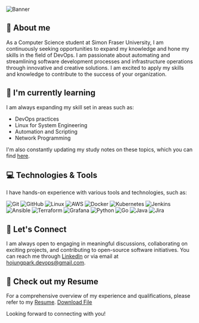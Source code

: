 ![Banner](https://github.com/hojungpark/hojungpark/blob/main/github-banner.png)

## 👋 About me

As a Computer Science student at Simon Fraser University, I am continuously seeking opportunities to expand my knowledge and hone my skills in the field of DevOps. I am passionate about automating and streamlining software development processes and infrastructure operations through innovative and creative solutions. I am excited to apply my skills and knowledge to contribute to the success of your organization.


## 🌱 I'm currently learning

I am always expanding my skill set in areas such as:

- DevOps practices
- Linux for System Engineering
- Automation and Scripting
- Network Programming

I'm also constantly updating my study notes on these topics, which you can find [here](https://glossy-polish-351.notion.site/Study-Notes-f313cb41bb0349e0bb60da9a4b6977b4).

## 💻 Technologies & Tools

I have hands-on experience with various tools and technologies, such as:

![Git](https://img.shields.io/badge/GIT-E44C30?style=for-the-badge&logo=git&logoColor=white)
![GitHub](https://img.shields.io/badge/GitHub-100000?style=for-the-badge&logo=github&logoColor=white)
![Linux](https://img.shields.io/badge/Linux-FCC624?style=for-the-badge&logo=linux&logoColor=black)
![AWS](https://img.shields.io/badge/Amazon_AWS-FF9900?style=for-the-badge&logo=amazonaws&logoColor=white)
![Docker](https://img.shields.io/badge/docker-%230db7ed.svg?style=for-the-badge&logo=docker&logoColor=white)
![Kubernetes](https://img.shields.io/badge/kubernetes-%23326ce5.svg?style=for-the-badge&logo=kubernetes&logoColor=white)
![Jenkins](https://img.shields.io/badge/Jenkins-D24939?style=for-the-badge&logo=Jenkins&logoColor=white)
![Ansible](https://img.shields.io/badge/ansible-%231A1918.svg?style=for-the-badge&logo=ansible&logoColor=white)
![Terraform](https://img.shields.io/badge/terraform-%235835CC.svg?style=for-the-badge&logo=terraform&logoColor=white)
![Grafana](https://img.shields.io/badge/grafana-%23F46800.svg?style=for-the-badge&logo=grafana&logoColor=white)
![Python](https://img.shields.io/badge/Python-3776AB?style=for-the-badge&logo=python&logoColor=whitn)
![Go](https://img.shields.io/badge/Go-00ADD8?style=for-the-badge&logo=go&logoColor=white)
![Java](https://img.shields.io/badge/Java-007396?style=for-the-badge&logo=java&logoColor=white)
![Jira](https://img.shields.io/badge/-Jira-000?&style=for-the-badge&logo=Jira-Software&logoColor=0052CC)

## 💬 Let's Connect

I am always open to engaging in meaningful discussions, collaborating on exciting projects, and contributing to open-source software initiatives. You can reach me through [LinkedIn](https://www.linkedin.com/in/hojungpark/) or via email at hojungpark.devops@gmail.com.

## 📄 Check out my Resume

For a comprehensive overview of my experience and qualifications, please refer to my [Resume](https://github.com/hojungpark/hojungpark/blob/main/Hojung_Park_Resume.pdf).
<a href="https://github.com/hojungpark/hojungpark/blob/main/Hojung_Park_Resume.pdf" download>Download File</a>

Looking forward to connecting with you!
